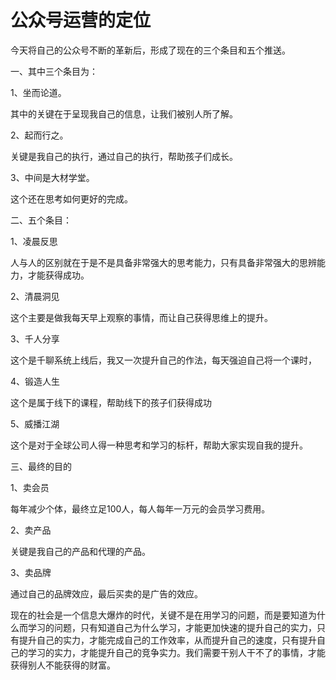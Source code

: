 # 公众号运营的定位

今天将自己的公众号不断的革新后，形成了现在的三个条目和五个推送。

一、其中三个条目为：

1、坐而论道。

其中的关键在于呈现我自己的信息，让我们被别人所了解。

2、起而行之。

关键是我自己的执行，通过自己的执行，帮助孩子们成长。

3、中间是大材学堂。

这个还在思考如何更好的完成。

二、五个条目：

1、凌晨反思

人与人的区别就在于是不是具备非常强大的思考能力，只有具备非常强大的思辨能力，才能获得成功。

2、清晨洞见

这个主要是做我每天早上观察的事情，而让自己获得思维上的提升。

3、千人分享

这个是千聊系统上线后，我又一次提升自己的作法，每天强迫自己将一个课时，

4、锻造人生

这个是属于线下的课程，帮助线下的孩子们获得成功

5、威播江湖

这个是对于全球公司人得一种思考和学习的标杆，帮助大家实现自我的提升。

三、最终的目的

1、卖会员

每年减少个体，最终立足100人，每人每年一万元的会员学习费用。

2、卖产品

关键是我自己的产品和代理的产品。

3、卖品牌

通过自己的品牌效应，最后买卖的是广告的效应。

现在的社会是一个信息大爆炸的时代，关键不是在用学习的问题，而是要知道为什么而学习的问题，只有知道自己为什么学习，才能更加快速的提升自己的实力，只有提升自己的实力，才能完成自己的工作效率，从而提升自己的速度，只有提升自己的学习的实力，才能提升自己的竞争实力。我们需要干别人干不了的事情，才能获得别人不能获得的财富。
